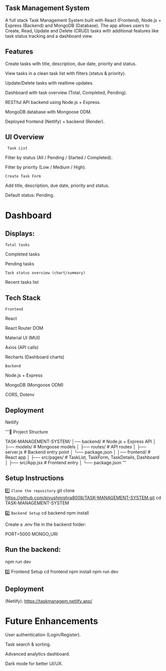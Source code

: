 
## Task Management System

A full stack Task Management System built with React (Frontend), Node.js + Express (Backend) and MongoDB (Database).
The app allows users to Create, Read, Update and Delete (CRUD) tasks with additional features like task status tracking and a dashboard view.

## Features

 Create tasks with title, description, due date, priority and status.

 View tasks in a clean task list with filters (status & priority).

 Update/Delete tasks with realtime updates.

 Dashboard with task overview (Total, Completed, Pending).

 RESTful API backend using Node.js + Express.

 MongoDB database with Mongoose ODM.

 Deployed frontend (Netlify) + backend (Render).

## UI Overview

``` Task List```

Filter by status (All / Pending / Started / Completed).

Filter by priority (Low / Medium / High).

```Create Task Form```

Add title, description, due date, priority and status.

Default status: Pending.

# Dashboard

## Displays:

```Total tasks```

Completed tasks

Pending tasks

```Task status overview (chart/summary)```

Recent tasks list

## Tech Stack

```Frontend```

React

React Router DOM

Material UI (MUI)

Axios (API calls)

Recharts (Dashboard charts)

```Backend```

Node.js + Express

MongoDB (Mongoose ODM)

CORS, Dotenv

## Deployment

Netlify


'''📂 Project Structure

TASK-MANAGEMENT-SYSTEM/
│── backend/         # Node.js + Express API
│   ├── models/      # Mongoose models
│   ├── routes/      # API routes
│   ├── server.js    # Backend entry point
│   └── package.json
│
│── frontend/        # React app
│   ├── src/pages/   # TaskList, TaskForm, TaskDetails, Dashboard
│   ├── src/App.jsx  # Frontend entry
│   └── package.json
'''
## Setup Instructions

1️⃣ ```Clone the repository```
git clone https://github.com/piyushmishra8008/TASK-MANAGEMENT-SYSTEM.git
cd TASK-MANAGEMENT-SYSTEM

2️⃣ ```Backend Setup```
cd backend
npm install


Create a .env file in the backend folder:

PORT=5000
MONGO_URI


## Run the backend:

npm run dev

3️⃣ Frontend Setup
cd frontend
npm install
npm run dev

## Deployment

(Netlify): https://taskmanagem.netlify.app/


# Future Enhancements

 User authentication (Login/Register).

 Task search & sorting.

 Advanced analytics dashboard.

 Dark mode for better UI/UX.
